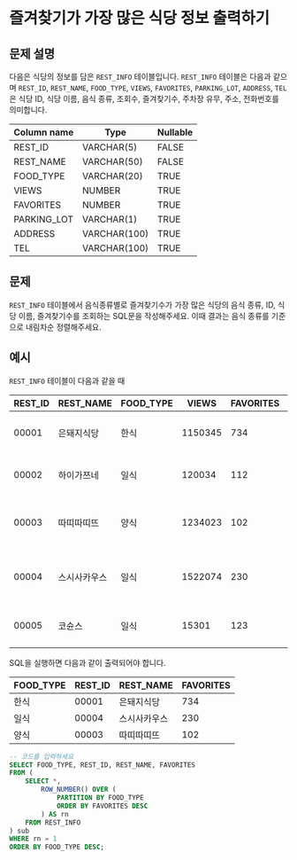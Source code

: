 # 즐겨찾기가 가장 많은 식당 정보 출력하기

## 문제 설명

다음은 식당의 정보를 담은 `REST_INFO` 테이블입니다. `REST_INFO` 테이블은 다음과 같으며 `REST_ID`, `REST_NAME`, `FOOD_TYPE`, `VIEWS`, `FAVORITES`, `PARKING_LOT`, `ADDRESS`, `TEL`은 식당 ID, 식당 이름, 음식 종류, 조회수, 즐겨찾기수, 주차장 유무, 주소, 전화번호를 의미합니다.

| Column name | Type        | Nullable |
|-------------|-------------|----------|
| REST_ID     | VARCHAR(5) | FALSE    |
| REST_NAME   | VARCHAR(50) | FALSE    |
| FOOD_TYPE   | VARCHAR(20) | TRUE     |
| VIEWS       | NUMBER      | TRUE     |
| FAVORITES   | NUMBER      | TRUE     |
| PARKING_LOT | VARCHAR(1)  | TRUE     |
| ADDRESS     | VARCHAR(100) | TRUE     |
| TEL         | VARCHAR(100) | TRUE     |

## 문제

`REST_INFO` 테이블에서 음식종류별로 즐겨찾기수가 가장 많은 식당의 음식 종류, ID, 식당 이름, 즐겨찾기수를 조회하는 SQL문을 작성해주세요. 이때 결과는 음식 종류를 기준으로 내림차순 정렬해주세요.

## 예시

`REST_INFO` 테이블이 다음과 같을 때

| REST_ID | REST_NAME    | FOOD_TYPE | VIEWS   | FAVORITES | PARKING_LOT | ADDRESS                            | TEL            |
|---------|---------------|-----------|---------|------------|-------------|-----------------------------------|----------------|
| 00001   | 은돼지식당      | 한식      | 1150345 | 734        | N           | 서울특별시 중구 다산로 149       | 010-4484-8751   |
| 00002   | 하이가쯔네      | 일식      | 120034  | 112        | N           | 서울시 중구 신당동 375-21        | NULL            |
| 00003   | 따띠따띠뜨     | 양식      | 1234023 | 102        | N           | 서울시 강남구 신사동 627-3 1F | 02-6397-1023  |
| 00004   | 스시사카우스   | 일식      | 1522074 | 230        | N           | 서울시 서울시 강남구 신사동 627-27 | 010-9394-2554 |
| 00005   | 코슌스        | 일식      | 15301   | 123        | N           | 서울특별시 강남구 언주로153길    | 010-1315-8729   |

SQL을 실행하면 다음과 같이 출력되어야 합니다.

| FOOD_TYPE | REST_ID | REST_NAME  | FAVORITES |
|-----------|---------|-------------|------------|
| 한식      | 00001   | 은돼지식당    | 734        |
| 일식      | 00004   | 스시사카우스 | 230        |
| 양식      | 00003   | 따띠따띠뜨   | 102        |

```SQL
-- 코드를 입력하세요
SELECT FOOD_TYPE, REST_ID, REST_NAME, FAVORITES
FROM (
    SELECT *,
        ROW_NUMBER() OVER (
            PARTITION BY FOOD_TYPE
            ORDER BY FAVORITES DESC
        ) AS rn
    FROM REST_INFO
) sub
WHERE rn = 1
ORDER BY FOOD_TYPE DESC;
```